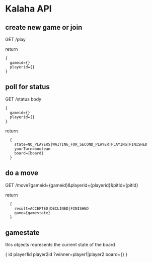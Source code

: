 # Kalaha API

## create new game or join

GET /play

return 
```
{
  gameid={}
  playerid={}
}
```

## poll for status

GET /status
body
```
{
  gameid={}
  playerid={}
}
```

return 
```
  {
    state=NO_PLAYERS|WAITING_FOR_SECOND_PLAYER|PLAYING|FINISHED
    yourTurn=boolean
    board={board}
  }

```

## do a move

GET /move?gameid={gameid}&playerid={playerid}&pitId={pitId}

return
```
  {
    result=ACCEPTED|DECLINED|FINISHED
    game={gamestate}
  }
```

## gamestate
this objects represents the current state of the board

{
  id
  player1id
  player2id
  ?winner=player1|player2
  board={}
}
